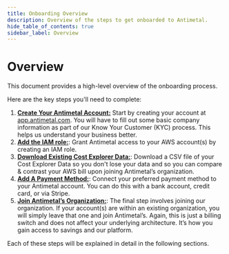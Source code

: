 ```yaml
---
title: Onboarding Overview
description: Overview of the steps to get onboarded to Antimetal.
hide_table_of_contents: true
sidebar_label: Overview
---
```


# Overview

This document provides a high-level overview of the onboarding process. 

Here are the key steps you'll need to complete:

1. [**Create Your Antimetal Account:**](/onboarding/account_creation) Start by creating your account at [<u>app.antimetal.com</u>](https://app.antimetal.com). You will have to fill out some basic company information as part of our Know Your Customer (KYC) process. This helps us understand your business better.
2. [**Add the IAM role:**](/onboarding/iam_role_creation): Grant Antimetal access to your AWS account(s) by creating an IAM role.
3. [**Download Existing Cost Explorer Data:**](/onboarding/payment): Download a CSV file of your Cost Explorer Data so you don't lose your data and so you can compare & contrast your AWS bill upon joining Antimetal’s organization.
4. [**Add A Payment Method:**](/onboarding/company_info): Connect your preferred payment method to your Antimetal account. You can do this with a bank account, credit card, or via Stripe.
5. [**Join Antimetal’s Organization:**](/onboarding/csv): The final step involves joining our organization. If your account(s) are within an existing organization, you will simply leave that one and join Antimetal’s. Again, this is just a billing switch and does not affect your underlying architecture. It’s how you gain access to savings and our platform.

Each of these steps will be explained in detail in the following sections.
  
 